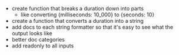 -   create function that breaks a duration down into parts
    -   like converting {milliseconds: 10_000} to {seconds: 10}
-   create a function that converts a duration into a string
-   add docs to each string formatter so that it's easy to see what the output looks like
-   better doc categories
-   add readonly to all inputs
